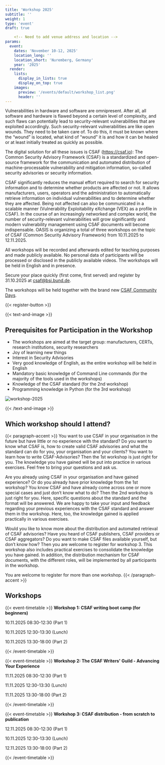 ```yaml
---
title: 'Workshop 2025'
subtitle: ''
weight: 1
type: 'event'
draft: true

    <!-- Need to add venue address and location -->
params:
  event:
    dates: 'November 10-12, 2025'
    location_long: ''
    location_short: 'Nuremberg, Germany'
    year: '2025'
  render:
    lists:
      display_in_lists: true
      display_on_top: true
    images:
      preview: '/events/default/workshop_list.png'
      header: ''
---
```


Vulnerabilities in hardware and software are omnipresent. After all, all
software and hardware is flawed beyond a certain level of complexity, and such
flaws can potentially lead to security-relevant vulnerabilities that are
exploited accordingly. Such security-relevant vulnerabilities are like open
wounds. They need to be taken care of. To do this, it must be known where the
“wound” is located, what kind of “wound” it is and how it can be healed
or at least initially treated as quickly as possible.

The digital solution for all these issues is CSAF (https://csaf.io): The Common
Security Advisory Framework (CSAF) is a standardized and open-source framework
for the communication and automated distribution of machine-processable
vulnerability and mitigation information, so-called security advisories or
security information.

CSAF significantly reduces the manual effort required to search for security
information and to determine whether products are affected or not. It allows
manufacturers, users, operators and the administration to automatically
retrieve information on individual vulnerabilities and to determine whether
they are affected. Being not affected can also be communicated in a scalable
manner (Vulnerability Exploitability eXchange (VEX) as a profile in CSAF). In
the course of an increasingly networked and complex world, the number of
security-relevant vulnerabilities will grow significantly and modern
vulnerability management using CSAF documents will become indispensable. OASIS is organizing a total of three workshops on the topic of CSAF (Common Security Advisory Framework) from 10.11.2025 to 12.11.2025.

All workshops will be recorded and afterwards edited for teaching purposes and
made publicly available. No personal data of participants will be processed or
disclosed in the publicly available videos. The workshops will be held in
English and in presence.

<!-- Check date for registration deadline and email for registration-->
Secure your place quickly (first come, first served) and register by 31.10.2025 at csaf@bsi.bund.de.

The workshops will be held together with the brand new [CSAF Community Days](/community-days/2025).

{{< register-button >}}

{{< text-and-image >}}
## Prerequisites for Participation in the Workshop
- The workshops are aimed at the target group: manufacturers, CERTs, research
institutions, security researchers
- Joy of learning new things
- Interest in Security Advisories
- Very good knowledge of English, as the entire workshop will be held in English
- Mandatory basic knowledge of Command Line commands (for the majority of the
tools used in the workshops)
- Knowledge of the CSAF standard (for the 2nd workshop)
- Programming knowledge in Python (for the 3rd workshop)

![workshop-2025](/events/workshops/2024/checklist-survey-review-computer.jpg)

{{< /text-and-image >}}

## Which workshop should I attend?
{{< paragraph-accent >}}
You want to use CSAF in your organisation in the future but have little or no
experience with the standard? Do you want to know what CSAF is, how to create
valid CSAF advisories and what the standard can do for you, your organisation
and your clients? You want to learn how to write CSAF-Advisories? Then the 1st
workshop is just right for you. The knowledge you have gained will be put into
practice in various exercises. Feel free to bring your questions and ask us.

Are you already using CSAF in your organisation and have gained experience? Or
do you already have prior knowledge from the 1st workshop? You know CSAF and
have already come across one or more special cases and just don’t know what
to do? Then the 2nd workshop is just right for you. Here, specific questions
about the standard and the format will be answered. We are happy to take your
input and feedback regarding your previous experiences with the CSAF standard
and answer them in the workshop. Here, too, the knowledge gained is applied
practically in various exercises.

Would you like to know more about the distribution and automated retrieval of
CSAF advisories? Have you heard of CSAF publishers, CSAF providers or CSAF
aggregators? Do you want to make CSAF files available yourself, but don’t
know how? Then you are welcome to register for workshop 3. This workshop also
includes practical exercises to consolidate the knowledge you have gained. In
addition, the distribution mechanism for CSAF documents, with the different
roles, will be implemented by all participants in the workshop.

You are welcome to register for more than one workshop.
{{< /paragraph-accent >}}

## Workshops
{{< event-timetable >}}
**Workshop 1: CSAF writing boot camp (for beginners)**

10.11.2025 08:30-12:30 (Part 1)

10.11.2025 12:30-13:30 (Lunch)

10.11.2025 13:30-18:00 (Part 2)

{{< /event-timetable >}}

{{< event-timetable >}}
**Workshop 2: The CSAF Writers' Guild - Advancing Your Experience**

11.11.2025 08:30-12:30 (Part 1)

11.11.2025 12:30-13:30 (Lunch)

11.11.2025 13:30-18:00 (Part 2)

{{< /event-timetable >}}

{{< event-timetable >}}
**Workshop 3: CSAF distribution - from scratch to publication**

12.11.2025 08:30-12:30 (Part 1)

10.11.2025 12:30-13:30 (Lunch)

12.11.2025 13:30-18:00 (Part 2)

{{< /event-timetable >}}
